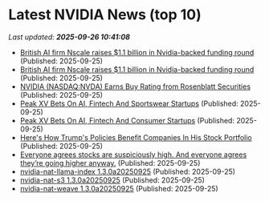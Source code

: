 # Latest NVIDIA News (top 10)
_Last updated: **2025-09-26 10:41:08**_

- [British AI firm Nscale raises $1.1 billion in Nvidia-backed funding round](https://biztoc.com/x/ce781bea3ab6db79) (Published: 2025-09-25)
- [British AI firm Nscale raises $1.1 billion in Nvidia-backed funding round](https://www.cnbc.com/2025/09/25/nvidia-backed-uk-ai-firm-nscale-raises-1point1-billion-funding-round.html) (Published: 2025-09-25)
- [NVIDIA (NASDAQ:NVDA) Earns Buy Rating from Rosenblatt Securities](https://www.etfdailynews.com/2025/09/25/nvidia-nasdaqnvda-earns-buy-rating-from-rosenblatt-securities/) (Published: 2025-09-25)
- [Peak XV Bets On AI, Fintech And Sportswear Startups](https://www.forbes.com/sites/catzxwang/2025/09/25/peak-xv-bets-on-ai-fintech-and-sportswear-startups/) (Published: 2025-09-25)
- [Peak XV Bets On AI, Fintech And Consumer Startups](https://www.forbes.com/sites/catzxwang/2025/09/25/peak-xv-bets-on-ai-fintech-and-consumer-startups/) (Published: 2025-09-25)
- [Here's How Trump's Policies Benefit Companies In His Stock Portfolio](https://www.forbes.com/sites/emilygarcia/2025/09/25/heres-how-trumps-policies-benefit-companies-in-his-stock-portfolio/) (Published: 2025-09-25)
- [Everyone agrees stocks are suspiciously high. And everyone agrees they’re going higher anyway.](https://fortune.com/2025/09/25/stocks-are-suspiciously-high/) (Published: 2025-09-25)
- [nvidia-nat-llama-index 1.3.0a20250925](https://pypi.org/project/nvidia-nat-llama-index/1.3.0a20250925/) (Published: 2025-09-25)
- [nvidia-nat-s3 1.3.0a20250925](https://pypi.org/project/nvidia-nat-s3/1.3.0a20250925/) (Published: 2025-09-25)
- [nvidia-nat-weave 1.3.0a20250925](https://pypi.org/project/nvidia-nat-weave/1.3.0a20250925/) (Published: 2025-09-25)
